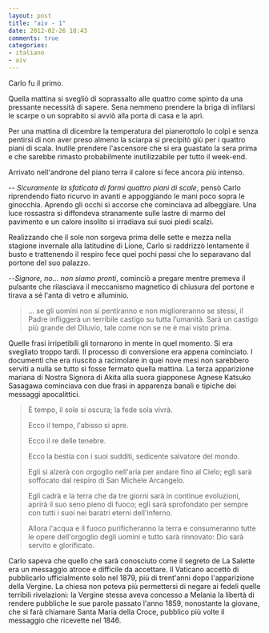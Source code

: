 ```yaml
---
layout: post
title: "aiv - 1"
date: 2012-02-26 18:43
comments: true
categories: 
- italiano
- aiv
---
```

Carlo fu il primo.

Quella mattina si svegliò di soprassalto alle quattro come spinto da una pressante necessità di sapere. Sena nemmeno prendere la briga di infilarsi le scarpe o un soprabito si avviò alla porta di casa e la aprì.

Per una mattina di dicembre la temperatura del pianerottolo lo colpì e senza pentirsi di non aver preso almeno la sciarpa si precipitò giù per i quattro piani di scala. Inutile prendere l'ascensore che si era guastato la sera prima e che sarebbe rimasto probabilmente inutilizzabile per tutto il week-end.

Arrivato nell'androne del piano terra il calore si fece ancora più intenso. 

-- *Sicuramente la sfaticata di farmi quattro piani di scale*, pensò Carlo riprendendo fiato ricurvo in avanti e appoggiando le mani poco sopra le ginocchia. Aprendo gli occhi si accorse che cominciava ad albeggiare. Una luce rossastra si diffondeva stranamente sulle lastre di marmo del pavimento e un calore insolito si irradiava sui suoi piedi scalzi.
<!-- more -->

Realizzando che il sole non sorgeva prima delle sette e mezza nella stagione invernale alla latitudine di Lione, Carlo si raddrizzò lentamente il busto e trattenendo il respiro fece quei pochi passi che lo separavano dal portone del suo palazzo.

--*Signore, no... non siamo pronti*, cominciò a pregare mentre premeva il pulsante che rilasciava il meccanismo magnetico di chiusura del portone e tirava a sé l'anta di vetro e alluminio.

> ... se gli uomini non si pentiranno e non miglioreranno se stessi, il Padre infliggerà un terribile castigo su tutta l’umanità. Sarà un castigo più grande del Diluvio, tale come non se ne è mai visto prima.

Quelle frasi irripetibili gli tornarono in mente in quel momento. Si era svegliato troppo tardi. Il processo di conversione era appena cominciato. I documenti che era riuscito a racimolare in quei nove mesi non sarebbero serviti a nulla se tutto si fosse fermato quella mattina. La terza apparizione mariana di Nostra Signora di Akita alla suora giapponese Agnese Katsuko Sasagawa cominciava con due frasi in apparenza banali e tipiche dei messaggi apocalittici.

> È tempo, il sole si oscura; la fede sola vivrà.
> 
> Ecco il tempo, l'abisso si apre.
> 
> Ecco il re delle tenebre.
> 
> Ecco la bestia con i suoi sudditi, sedicente salvatore del mondo.
> 
> Egli si alzerà con orgoglio nell'aria per andare fino al Cielo; egli sarà soffocato dal respiro di San Michele Arcangelo.
> 
> Egli cadrà e la terra che da tre giorni sarà in continue evoluzioni, aprirà il suo seno pieno di fuoco; egli sarà sprofondato per sempre con tutti i suoi nei baratri eterni dell'inferno.
> 
> Allora l'acqua e il fuoco purificheranno la terra e consumeranno tutte le opere dell'orgoglio degli uomini e tutto sarà rinnovato: Dio sarà servito e glorificato.

Carlo sapeva che quello che sarà conosciuto come il segreto de La Salette era un messaggio atroce e difficile da accettare. Il Vaticano accettò di pubblicarlo ufficialmente solo nel 1879, più di trent'anni dopo l'apparizione della Vergine. La chiesa non poteva più permettersi di negare ai fedeli quelle terribili rivelazioni: la Vergine stessa aveva concesso a Melania la libertà di rendere pubbliche le sue parole passato l'anno 1859, nonostante la giovane, che si farà chiamare Santa Maria della Croce, pubblico più volte il messaggio che ricevette nel 1846.
